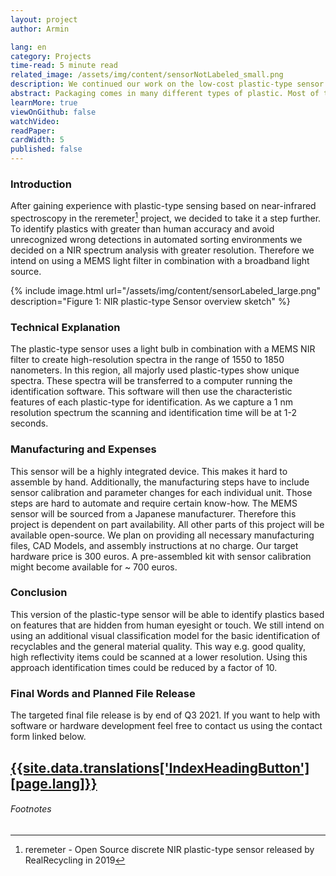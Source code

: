 ```yaml
---
layout: project
author: Armin

lang: en
category: Projects
time-read: 5 minute read
related_image: /assets/img/content/sensorNotLabeled_small.png
description: We continued our work on the low-cost plastic-type sensor. This version features a MEMS Light Filter and a serial data interface.
abstract: Packaging comes in many different types of plastic. Most of them have the same haptics and optical appearance. As soon as sorting happens in an automated manner e.g. using robots, it is mandatory to use accurate sensing devices. This is the only way automatically recycled plastics can reach a purity that is good enough for closed-loop recycling.
learnMore: true
viewOnGithub: false
watchVideo: 
readPaper:
cardWidth: 5
published: false
---
```


### Introduction
After gaining experience with plastic-type sensing based on near-infrared spectroscopy in the reremeter[^1] project, we decided to take it a step further. To identify plastics with greater than human accuracy and avoid unrecognized wrong detections in automated sorting environments we decided on a NIR spectrum analysis with greater resolution. Therefore we intend on using a MEMS light filter in combination with a broadband light source.
 
{% include image.html url="/assets/img/content/sensorLabeled_large.png" description="Figure 1: NIR plastic-type Sensor overview sketch" %}
### Technical Explanation
The plastic-type sensor uses a light bulb in combination with a MEMS NIR filter to create high-resolution spectra in the range of 1550 to 1850 nanometers. In this region, all majorly used plastic-types show unique spectra.
These spectra will be transferred to a computer running the identification software. This software will then use the characteristic features of each plastic-type for identification.
As we capture a 1 nm resolution spectrum the scanning and identification time will be at 1-2 seconds.
 
### Manufacturing and Expenses
This sensor will be a highly integrated device. This makes it hard to assemble by hand. Additionally, the manufacturing steps have to include sensor calibration and parameter changes for each individual unit. Those steps are hard to automate and require certain know-how.
The MEMS sensor will be sourced from a Japanese manufacturer. Therefore this project is dependent on part availability.
All other parts of this project will be available open-source. We plan on providing all necessary manufacturing files, CAD Models, and assembly instructions at no charge. Our target hardware price is 300 euros. A pre-assembled kit with sensor calibration might become available for ~ 700 euros.
 
### Conclusion
This version of the plastic-type sensor will be able to identify plastics based on features that are hidden from human eyesight or touch. We still intend on using an additional visual classification model for the basic identification of recyclables and the general material quality. This way e.g. good quality, high reflectivity items could be scanned at a lower resolution. Using this approach identification times could be reduced by a factor of 10.
 
<div class="container p-5"></div>
 
### Final Words and Planned File Release
The targeted final file release is by end of Q3 2021.
If you want to help with software or hardware development feel free to contact us using the contact form linked below.
 
<a class="btn btn-outline-primary my-sm-3" href="/{{page.lang}}/contact.html">{{site.data.translations['IndexHeadingButton'][page.lang]}}</a>
---
###### Footnotes
[^1]: reremeter - Open Source discrete NIR plastic-type sensor released by RealRecycling in 2019